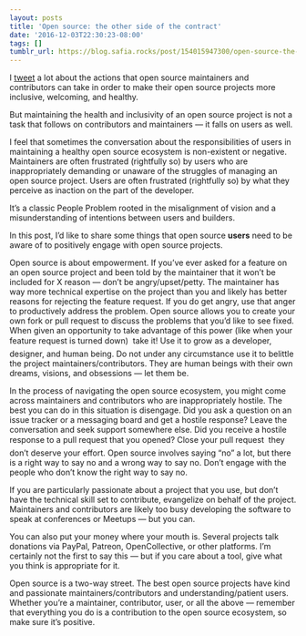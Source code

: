 ```yaml
---
layout: posts
title: 'Open source: the other side of the contract'
date: '2016-12-03T22:30:23-08:00'
tags: []
tumblr_url: https://blog.safia.rocks/post/154015947300/open-source-the-other-side-of-the-contract
---
```

I [tweet](https://twitter.com/captainsafia) a lot about the actions that open source maintainers and contributors can take in order to make their open source projects more inclusive, welcoming, and healthy.

But maintaining the health and inclusivity of an open source project is not a task that follows on contributors and maintainers — it falls on users as well.

I feel that sometimes the conversation about the responsibilities of users in maintaining a healthy open source ecosystem is non-existent or negative. Maintainers are often frustrated (rightfully so) by users who are inappropriately demanding or unaware of the struggles of managing an open source project. Users are often frustrated (rightfully so) by what they perceive as inaction on the part of the developer.

It’s a classic People Problem rooted in the misalignment of vision and a misunderstanding of intentions between users and builders.

In this post, I’d like to share some things that open source **users** need to be aware of to positively engage with open source projects.

Open source is about empowerment. If you’ve ever asked for a feature on an open source project and been told by the maintainer that it won’t be included for X reason — don’t be angry/upset/petty. The maintainer has way more technical expertise on the project than you and likely has better reasons for rejecting the feature request. If you do get angry, use that anger to productively address the problem. Open source allows you to create your own fork or pull request to discuss the problems that you’d like to see fixed. When given an opportunity to take advantage of this power (like when your feature request is turned down)  take it! Use it to grow as a developer, designer, and human being. Do not under any circumstance use it to belittle the project maintainers/contributors. They are human beings with their own dreams, visions, and obsessions — let them be.

In the process of navigating the open source ecosystem, you might come across maintainers and contributors who are inappropriately hostile. The best you can do in this situation is disengage. Did you ask a question on an issue tracker or a messaging board and get a hostile response? Leave the conversation and seek support somewhere else. Did you receive a hostile response to a pull request that you opened? Close your pull request  they don’t deserve your effort. Open source involves saying “no” a lot, but there is a right way to say no and a wrong way to say no. Don’t engage with the people who don’t know the right way to say no.

If you are particularly passionate about a project that you use, but don’t have the technical skill set to contribute, evangelize on behalf of the project. Maintainers and contributors are likely too busy developing the software to speak at conferences or Meetups — but you can.

You can also put your money where your mouth is. Several projects talk donations via PayPal, Patreon, OpenCollective, or other platforms. I’m certainly not the first to say this — but if you care about a tool, give what you think is appropriate for it.

Open source is a two-way street. The best open source projects have kind and passionate maintainers/contributors and understanding/patient users. Whether you’re a maintainer, contributor, user, or all the above — remember that everything you do is a contribution to the open source ecosystem, so make sure it’s positive.

